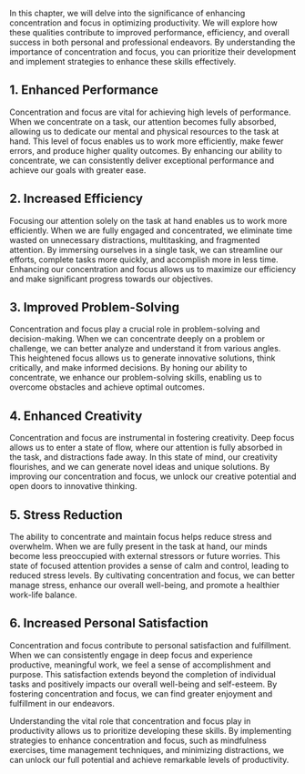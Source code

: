 
In this chapter, we will delve into the significance of enhancing concentration and focus in optimizing productivity. We will explore how these qualities contribute to improved performance, efficiency, and overall success in both personal and professional endeavors. By understanding the importance of concentration and focus, you can prioritize their development and implement strategies to enhance these skills effectively.

## 1\. Enhanced Performance

Concentration and focus are vital for achieving high levels of performance. When we concentrate on a task, our attention becomes fully absorbed, allowing us to dedicate our mental and physical resources to the task at hand. This level of focus enables us to work more efficiently, make fewer errors, and produce higher quality outcomes. By enhancing our ability to concentrate, we can consistently deliver exceptional performance and achieve our goals with greater ease.

## 2\. Increased Efficiency

Focusing our attention solely on the task at hand enables us to work more efficiently. When we are fully engaged and concentrated, we eliminate time wasted on unnecessary distractions, multitasking, and fragmented attention. By immersing ourselves in a single task, we can streamline our efforts, complete tasks more quickly, and accomplish more in less time. Enhancing our concentration and focus allows us to maximize our efficiency and make significant progress towards our objectives.

## 3\. Improved Problem-Solving

Concentration and focus play a crucial role in problem-solving and decision-making. When we can concentrate deeply on a problem or challenge, we can better analyze and understand it from various angles. This heightened focus allows us to generate innovative solutions, think critically, and make informed decisions. By honing our ability to concentrate, we enhance our problem-solving skills, enabling us to overcome obstacles and achieve optimal outcomes.

## 4\. Enhanced Creativity

Concentration and focus are instrumental in fostering creativity. Deep focus allows us to enter a state of flow, where our attention is fully absorbed in the task, and distractions fade away. In this state of mind, our creativity flourishes, and we can generate novel ideas and unique solutions. By improving our concentration and focus, we unlock our creative potential and open doors to innovative thinking.

## 5\. Stress Reduction

The ability to concentrate and maintain focus helps reduce stress and overwhelm. When we are fully present in the task at hand, our minds become less preoccupied with external stressors or future worries. This state of focused attention provides a sense of calm and control, leading to reduced stress levels. By cultivating concentration and focus, we can better manage stress, enhance our overall well-being, and promote a healthier work-life balance.

## 6\. Increased Personal Satisfaction

Concentration and focus contribute to personal satisfaction and fulfillment. When we can consistently engage in deep focus and experience productive, meaningful work, we feel a sense of accomplishment and purpose. This satisfaction extends beyond the completion of individual tasks and positively impacts our overall well-being and self-esteem. By fostering concentration and focus, we can find greater enjoyment and fulfillment in our endeavors.

Understanding the vital role that concentration and focus play in productivity allows us to prioritize developing these skills. By implementing strategies to enhance concentration and focus, such as mindfulness exercises, time management techniques, and minimizing distractions, we can unlock our full potential and achieve remarkable levels of productivity.
